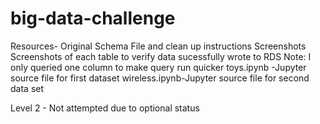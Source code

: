 # big-data-challenge
Resources- Original Schema File and clean up instructions
Screenshots
    Screenshots of each table to verify data sucessfully wrote to RDS
    Note: I only queried one column to make query run quicker
toys.ipynb -Jupyter source file for first dataset
wireless.ipynb-Jupyter source file for second data set

Level 2 - Not attempted due to optional status
